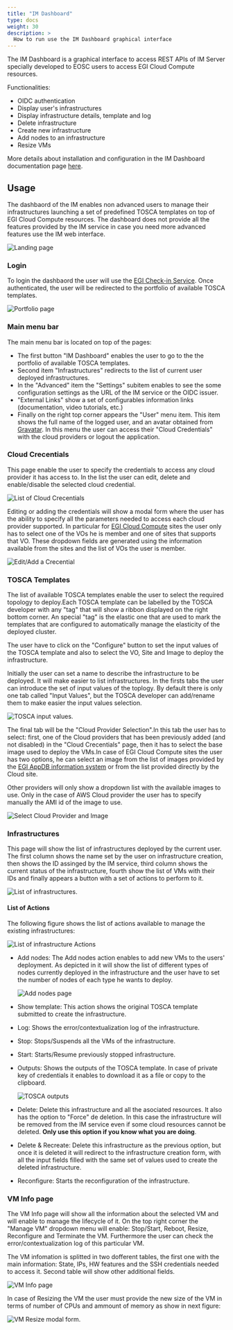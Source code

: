 ```yaml
---
title: "IM Dashboard"
type: docs
weight: 30
description: >
  How to run use the IM Dashboard graphical interface
---
```


The IM Dashboard is a graphical interface to access REST APIs of IM Server
specially developed to EOSC users to access EGI Cloud Compute resources.

Functionalities:

- OIDC authentication
- Display user's infrastructures
- Display infrastructure details, template and log
- Delete infrastructure
- Create new infrastructure
- Add nodes to an infrastructure
- Resize VMs

More details about installation and configuration in the IM Dashboard
documentation page [here](https://imdocs.readthedocs.io/en/latest/dashboard.html).

## Usage

The dashbaord of the IM enables non advanced users to manage their
infrastructures launching a set of predefined TOSCA templates on top of EGI
Cloud Compute resources. The dashboard does not provide all the features
provided by the IM service in case you need more advanced features use the IM
web interface.

![Landing page](dash_login.png)
 

### Login

To login the dashbaord the user will use the [EGI Check-in Service](../../check-in).
Once authenticated, the user will be redirected to the portfolio of available
TOSCA templates. 

![Portfolio page](dash_configure.png)

### Main menu bar

The main menu bar is located on top of the pages:

* The first button "IM Dashboard" enables the user to go to the the portfolio of
  available TOSCA templates.
* Second item "Infrastructures" redirects to the list of current user deployed
  infrastructures.
* In the "Advanced" item the "Settings" subitem enables to see the some
  configuration settings as the URL of the IM service or the OIDC issuer.
* "External Links" show a set of configurables information links (documentation,
  video tutorials, etc.)
* Finally on the right top corner appears the "User" menu item. This item shows
  the full name of the logged user, and an avatar obtained from
  [Gravatar](https://www.gravatar.com/). In this menu the user can access their
  "Cloud Credentials" with the cloud providers or logout the application.

### Cloud Crecentials

This page enable the user to specify the credentials to access any cloud
provider it has access to. In the list the user can edit, delete and
enable/disable the selected cloud credential.

![List of Cloud Crecentials](dash_cred_list.png)

Editing or adding the credentials will show a modal form where the user has the
ability to specify all the parameters needed to access each cloud provider
supported. In particular for [EGI Cloud Compute](../../cloud-compute) sites the
user only has to select one of the VOs he is member and one of sites that
supports that VO. These dropdown fields are generated using the information
available from the sites and the list of VOs the user is member.

![Edit/Add a Crecential](dash_edit_cred.png)


### TOSCA Templates

The list of available TOSCA templates enable the user to select the required
topology to deploy.Each TOSCA template can be labelled by the TOSCA developer
with any "tag" that will show a ribbon displayed on the right bottom corner.
An special "tag" is the elastic one that are used to mark the templates that
are configured to automatically manage the elasticity of the deployed cluster.

The user have to click on the "Configure" button to set the input values of the
TOSCA template and also to select the VO, Site and Image to deploy the
infrastructure.

Initially the user can set a name to describe the infrastructure to be deployed.
It will make easier to list infrastructures. In the firsts tabs the user can
introduce the set of input values of the toplogy. By default there is only one
tab called "Input Values", but the TOSCA developer can add/rename them to make
easier the input values selection.

![TOSCA input values.](dash_inputs.png)


The final tab will be the "Cloud Provider Selection".In this tab the user has to
select: first, one of the Cloud providers that has been previously added (and
not disabled) in the "Cloud Crecentials" page, then it has to select the base
image used to deploy the VMs.In case of EGI Cloud Compute sites the user has two
options, he can select an image from the list of images provided by the
[EGI AppDB information system](https://appdb.egi.eu/) or from the list provided
directly by the Cloud site.

Other providers will only show a dropdown list with the available images to use.
Only in the case of AWS Cloud provider the user has to specify manually the AMI
id of the image to use.

![Select Cloud Provider and Image](dash_site.png)


### Infrastructures

This page will show the list of infrastructures deployed by the current user.
The first column shows the name set by the user on infrastructure creation,
then shows the ID assinged by the IM service, third column shows the current
status of the infrastructure, fourth show the list of VMs with their IDs and
finally appears a button with a set of actions to perform to it.

![List of infrastructures.](dash_inf_list.png)

#### List of Actions

The following figure shows the list of actions available to manage the existing
infrastructures:

![List of infrastructure Actions](dash_inf_actions.png)

* Add nodes: The Add nodes action enables to add new VMs to the users'
  deployment. As depicted in it will show the list of different types of nodes
  currently deployed in the infrastructure and the user have to set the number
  of nodes of each type he wants to deploy.

   ![Add nodes page](dash_add_nodes.png)

* Show template: This action shows the original TOSCA template submitted to
  create the infrastructure.

* Log: Shows the error/contextualization log of the infrastructure.

* Stop: Stops/Suspends all the VMs of the infrastructure.

* Start: Starts/Resume previously stopped infrastructure.

* Outputs: Shows the outputs of the TOSCA template. In case of private key of
  credentials it enables to download it as a file or copy to the clipboard.

   ![TOSCA outputs](dash_outputs.png)

* Delete: Delete this infrastructure and all the asociated resources. It also
  has the option to "Force" de deletion. In this case the infrastructure will
  be removed from the IM service even if some cloud resources cannot be deleted.
  **Only use this option if you know what you are doing**.

* Delete & Recreate: Delete this infrastructure as the previous option, but
  once it is deleted it will redirect to the infrastructure creation form, with
  all the input fields filled with the same set of values used to create the
  deleted infrastructure.

* Reconfigure: Starts the reconfiguration of the infrastructure.

### VM Info page

The VM Info page will show all the information about the selected VM and will
enable to manage the lifecycle of it. On the top right corner the "Manage VM"
dropdown menu will enable: Stop/Start, Reboot, Resize, Reconfigure and Terminate
the VM. Furthermore the user can check the error/contextualization log of this
particular VM.

The VM infomation is splitted in two dofferent tables, the first one with the
main information: State, IPs, HW features and the SSH credentials needed to
access it. Second table will show other additional fields.

![VM Info page](dash_vm_info.png)


In case of Resizing the VM the user must provide the new size of the VM in terms
of number of CPUs and ammount of memory as show in next figure:

![VM Resize modal form.](dash_vm_resize.png)
